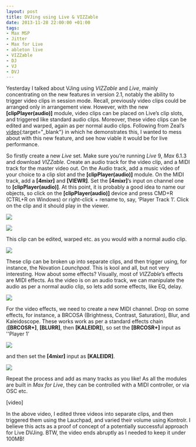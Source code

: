 ```yaml
---
layout: post
title: DVJing using Live & VIZZable
date: 2013-11-28 22:00:00 +01:00
tags:
- Max MSP
- Jitter
- Max for Live
- ableton live
- VIZZable
- DJ
- VJ
- DVJ
---
```

Yesterday I talked about VJing using *VIZZable* and *Live*, mainly concentrating on the new features in version 2.1, notably the ability to trigger video clips in session mode. Recall, previously video clips could be arranged only in arrangement view. However, with the new **[clipPlayer(audio)]** module, video clips can be placed on Live’s clip slots, and triggered like standard audio clips. Moreover, these video clips can be edited and warped, again as per normal audio clips. Following from Zeal’s [video](https://www.youtube.com/watch?v=JA2IMKTSBeo){:target="_blank"} in which he demonstrates this, I wanted to mess about with this new feature, and see how viable it would be for live performance.

So firstly create a new *Live* set. Make sure you’re running *Live* 9, *Max* 6.1.3 and download *VIZZable*. Create an audio track for the video clip, and a MIDI track for the master video out. On the Audio track, add a music video of your choice to a clip slot and the **[clipPlayer(audio)]** module. On the MIDI track, add a **[4mixr]** and **[VIEWR]**. Set the **[4mixr]**’s input on channel one to **[clipPlayer(audio)]**. At this point, it is probably a good idea to name our objects, so click on the **[clipPlayer(audio)]** device and press CMD+R (CTRL+R on Windows) or right-click + rename to, say, ‘Player Track 1’. Click on the clip and it should play in the viewer.

![]({{site.url}}/assets/images/posts/2013/13-11-28/01.png)

![]({{site.url}}/assets/images/posts/2013/13-11-28/02.png)

This clip can be edited, warped etc. as you would with a normal audio clip.

![]({{site.url}}/assets/images/posts/2013/13-11-28/03.png)

These clip can be broken up into separate clips, and then trigger using, for instance, the Novation *Launchpad*. This is kool and all, but not very interesting. How about some effects? Visually, most of *VIZZable*’s effects are MIDI effects. As the video is on an audio track, we can manipulate the audio as per a normal audio clip, so lets add some effects, like EQ, delay.

![]({{site.url}}/assets/images/posts/2013/13-11-28/04.png)

For the video effects, we need to create a new MIDI channel. Drop on some effects, for instance, a BRCOSA (Brightness, Contrast, Saturation), Blur, and Kaleidoscope. These works work as per a standard effects chain (**[BRCOSR+]**, **[BLURR]**, then **[KALEIDR]**), so set the **[BRCOSR+]** input as ''Player 1’

![]({{site.url}}/assets/images/posts/2013/13-11-28/04.png)

and then set the **[4mixr]** input as **[KALEIDR]**.

![]({{site.url}}/assets/images/posts/2013/13-11-28/05.png)

Repeat the process and add as many tracks as you like! As all the modules are built in *Max for Live*, they can be controlled with a MIDI controller, or via OSC etc.

[video]

In the above video, I edited three videos into separate clips, and then triggered them using the Lauchpad, and varied their volume using Kontrolr. I believe this acts as a proof of concept of a potentially successful approach for Live DVJing. BTW, the video ends abruptly as I needed to keep it under 100MB!